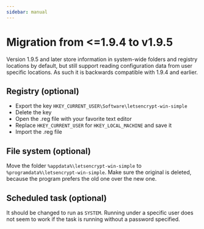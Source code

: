 ```yaml
---
sidebar: manual
---
```


# Migration from <=1.9.4 to v1.9.5
Version 1.9.5 and later store information in system-wide folders and registry locations by 
default, but still support reading configuration data from user specific locations. As such 
it is backwards compatible with 1.9.4 and earlier.

## Registry (optional)
- Export the key `HKEY_CURRENT_USER\Software\letsencrypt-win-simple`
- Delete the key 
- Open the .reg file with your favorite text editor
- Replace `HKEY_CURRENT_USER` for `HKEY_LOCAL_MACHINE` and save it
- Import the .reg file

## File system (optional)
Move the folder `%appdata%\letsencrypt-win-simple` to `%programdata%\letsencrypt-win-simple`. 
Make sure the original is deleted, because the program prefers the old one over the new one.

## Scheduled task (optional)
It should be changed to run as `SYSTEM`. Running under a specific user does not seem to work
if the task is running without a password specified.